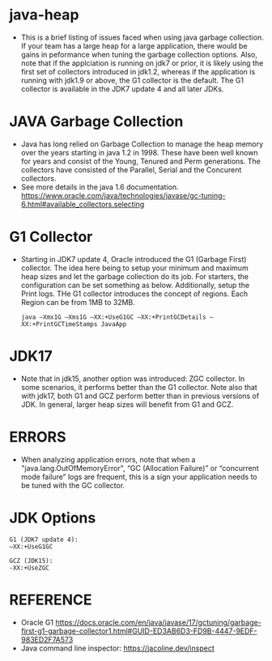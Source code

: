 # java-heap

- This is a brief listing of issues faced when using java garbage collection. If your team has a large heap for a large application, there would be gains in peformance when tuning the garbage collection options. Also, note that if the applciation is running on jdk7 or prior, it is likely using the first set of collectors introduced in jdk1.2, whereas if the application is running with jdk1.9 or above, the G1 collector is the default. The G1 collector is available in the JDK7 update 4 and all later JDKs.

# JAVA Garbage Collection

- Java has long relied on Garbage Collection to manage the heap memory over the years starting in java 1.2 in 1998. These have been well known for years and consist of the Young, Tenured and Perm generations. The collectors have consisted of the Parallel, Serial and the Concurent collectors.
- See more details in the java 1.6 documentation.
  https://www.oracle.com/java/technologies/javase/gc-tuning-6.html#available_collectors.selecting

# G1 Collector
- Starting in JDK7 update 4, Oracle introduced the G1 (Garbage First) collector. The idea here being to setup your minimum and maximum heap sizes and let the garbage collection do its job. For starters, the configuration can be set something as below. Additionally, setup the Print logs. THe G1 collector introduces the concept of regions. Each Region can be from 1MB to 32MB.
  ~~~
  java –Xmx1G –Xms1G –XX:+UseG1GC –XX:+PrintGCDetails –XX:+PrintGCTimeStamps JavaApp
  ~~~
# JDK17
  - Note that in jdk15, another option was introduced: ZGC collector. In some scenarios, it performs better than the G1 collector. Note also that with jdk17, both G1 and GCZ perform better than in previous versions of JDK. In general, larger heap sizes will benefit from G1 and GCZ.

# ERRORS

- When analyzing application errors, note that when a "java.lang.OutOfMemoryError",  “GC (Allocation Failure)” or “concurrent mode failure” logs are frequent, this is a sign your application needs to be tuned with the GC collector.

# JDK Options
~~~
G1 (JDK7 update 4):
–XX:+UseG1GC

GCZ (JDK15):
-XX:+UseZGC
~~~

# REFERENCE
- Oracle G1
  https://docs.oracle.com/en/java/javase/17/gctuning/garbage-first-g1-garbage-collector1.html#GUID-ED3AB6D3-FD9B-4447-9EDF-983ED2F7A573
- Java command line inspector:
  https://jacoline.dev/inspect
